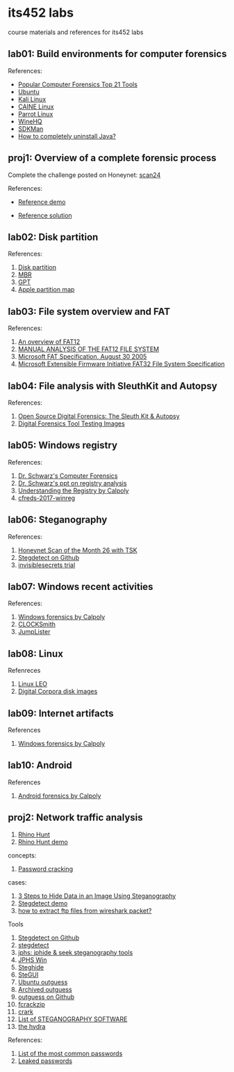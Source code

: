 # its452 labs
course materials and references for its452 labs

## lab01: Build environments for computer forensics

References:
* [Popular Computer Forensics Top 21 Tools](https://resources.infosecinstitute.com/computer-forensics-tools)
* [Ubuntu](https://ubuntu.com)
* [Kali Linux](https://www.kali.org)
* [CAINE Linux](https://www.caine-live.net)
* [Parrot Linux](https://parrotlinux.org/)
* [WineHQ](https://www.winehq.org/)
* [SDKMan](https://sdkman.io/)
* [How to completely uninstall Java?](https://askubuntu.com/questions/84483/how-to-completely-uninstall-java)


## proj1: Overview of a complete forensic process
Complete the challenge posted on Honeynet: [scan24](http://old.honeynet.org/scans/scan24/)

References:
* [Reference demo](https://www.pcsympathy.com/2008/03/22/my-first-autopsy/)

* [Reference solution](http://old.honeynet.org/scans/scan24/sol/dennis/index.htm)



## lab02: Disk partition

References:
1. [Disk partition](https://en.wikipedia.org/wiki/Disk_partitioning)
2. [MBR](https://en.wikipedia.org/wiki/Master_boot_record)
3. [GPT](https://en.wikipedia.org/wiki/GUID_Partition_Table)
4. [Apple partition map](https://en.wikipedia.org/wiki/Apple_Partition_Map)

## lab03: File system overview and FAT

References:
1. [An overview of FAT12](http://www.disc.ua.es/~gil/FAT12Description.pdf)
2. [MANUAL ANALYSIS OF THE FAT12 FILE SYSTEM](http://alexander.khleuven.be/courses/bs1/fat12/fat12.html)
3. [Microsoft FAT Specification, August 30 2005](http://read.pudn.com/downloads77/ebook/294884/FAT32%20Spec%20%28SDA%20Contribution%29.pdf)
4. [Microsoft Extensible Firmware Initiative FAT32 File System Specification](https://staff.washington.edu/dittrich/misc/fatgen103.pdf)

## lab04: File analysis with SleuthKit and Autopsy

References:
1. [Open Source Digital Forensics: The Sleuth Kit & Autopsy](http://sleuthkit.org/)
2. [Digital Forensics Tool Testing Images](http://dftt.sourceforge.net/)

## lab05: Windows registry

References:
1. [Dr. Schwarz's Computer Forensics](http://www.cse.scu.edu/~tschwarz/COEN252_13/ln.html)
2. [Dr. Schwarz's ppt on registry analysis](http://www.cse.scu.edu/~tschwarz/COEN252_13/PPT/Windows%20Registry%20Analysis.pptx)
3. [Understanding the Registry  by Calpoly](https://cci.calpoly.edu/2019-digital-forensics-downloads)
4. [cfreds-2017-winreg](https://www.cfreds.nist.gov/winreg/cfreds-2017-winreg/cfreds-2017-winreg.html)

## lab06: Steganography
References:
1. [Honeynet Scan of the Month 26 with TSK](http://www.sleuthkit.org/case/sotm_26/index.html)
2. [Stegdetect on Github](https://github.com/abeluck/stegdetect)
3. [invisiblesecrets trial](http://www.invisiblesecrets.com/download.html)

## lab07: Windows recent activities
References:
1. [Windows forensics by Calpoly](https://cci.calpoly.edu/2019-digital-forensics-downloads)
2. [CLOCKSmith](http://evigator.com/free-apps/clocksmith)
3. [JumpLister](https://github.com/woanware/JumpLister)

## lab08: Linux 
Refenreces

1. [Linux LEO](https://linuxleo.com/)
2. [Digital Corpora disk images](https://digitalcorpora.org/corpora/disk-images)

## lab09: Internet artifacts

References
1. [Windows forensics by Calpoly](https://cci.calpoly.edu/2019-digital-forensics-downloads)

## lab10: Android

References
1. [Android forensics by Calpoly](https://cci.calpoly.edu/2019-digital-forensics-downloads)

## proj2: Network traffic analysis

1. [Rhino Hunt](https://www.cfreds.nist.gov/dfrws/Rhino\_Hunt.html)
2. [Rhino Hunt demo](https://makemyday.io/post/rhino-hunt-part-1/)

concepts:

1. [Password cracking](https://en.wikipedia.org/wiki/Password\_cracking)

cases:

1. [3 Steps to Hide Data in an Image Using Steganography](https://www.alpinesecurity.com/blog/3-steps-to-hide-data-in-an-image-using-steganography)
2. [Stegdetect demo](https://www.rcbc.edu/files/PDFFiles/service-learning/bdd/Session%201_StegDetect.pdf)
3. [how to extract ftp files from wireshark packet?](https://shankaraman.wordpress.com/tag/how-to-extract-ftp-files-from-wireshark-packet/)

Tools

1. [Stegdetect on Github](https://github.com/abeluck/stegdetect)
2. [stegdetect](http://ftp.mirrorservice.org/sites/ftp.wiretapped.net/pub/security/steganography/stegdetect/)
2. [jphs: jphide & seek steganography tools ](https://github.com/h3xx/jphs)
3. [JPHS Win](http://linux01.gwdg.de/~alatham/stego.html)
4. [Steghide](http://steghide.sourceforge.net/)
5. [SteGUI](http://stegui.sourceforge.net/)
3. [Ubuntu outguess](http://manpages.ubuntu.com/manpages/disco/man1/outguess.1.html)
4. [Archived outguess](http://web.archive.org/web/20150415220609/http://www.outguess.org/download.php)
5. [outguess on Github](https://github.com/resurrecting-open-source-projects/outguess)
6. [fcrackzip](http://manpages.ubuntu.com/manpages/bionic/man1/fcrackzip.1.html)
7. [crark](http://www.crark.net/)
8. [List of STEGANOGRAPHY SOFTWARE](http://www.jjtc.com/Steganography/tools.html)
9. [the hydra](https://github.com/vanhauser-thc/thc-hydra)

References:

1. [List of the most common passwords](https://en.wikipedia.org/wiki/List\_of\_the\_most\_common\_passwords)
2. [Leaked passwords](https://wiki.skullsecurity.org/index.php?title=Passwords)


